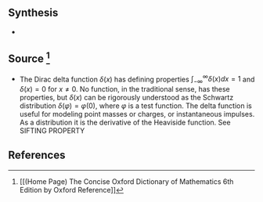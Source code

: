 ## Synthesis
- 
## Source [^1]
- The Dirac delta function $\delta (x)$ has defining properties $\int_{-\infty}^{\infty}\delta(x)dx = 1$ and $\delta(x) = 0$ for $x \ne 0$. No function, in the traditional sense, has these properties, but $\delta (x)$ can be rigorously understood as the Schwartz distribution $\delta (\varphi) = \varphi (0)$, where $\varphi$ is a test function. The delta function is useful for modeling point masses or charges, or instantaneous impulses. As a distribution it is the derivative of the Heaviside function. See SIFTING PROPERTY
## References

[^1]: [[(Home Page) The Concise Oxford Dictionary of Mathematics 6th Edition by Oxford Reference]]